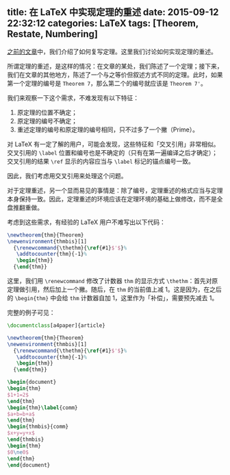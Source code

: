 title: 在 LaTeX 中实现定理的重述
date: 2015-09-12 22:32:12
categories: LaTeX
tags: [Theorem, Restate, Numbering]
---

[之前的文章](/2013/12/04/LaTeX-Recalling-a-theorem/)中，我们介绍了如何复写定理。这里我们讨论如何实现定理的重述。

所谓定理的重述，是这样的情况：在文章的某处，我们陈述了一个定理；接下来，我们在文章的其他地方，陈述了一个与之等价但叙述方式不同的定理。此时，如果第一个定理的编号是 `Theorem 7`，那么第二个的编号就应该是 `Theorem 7'`。

<!-- more -->

我们来观察一下这个需求，不难发现有以下特征：

1. 原定理的位置不确定；
2. 原定理的编号不确定；
3. 重述定理的编号和原定理的编号相同，只不过多了一个撇（Prime）。

对 LaTeX 有一定了解的用户，可能会发现，这些特征和「交叉引用」非常相似。交叉引用的 `\label` 位置和编号也是不确定的（只有在第一遍编译之后才确定）；交叉引用的结果 `\ref` 显示的内容应当与 `\label` 标记的锚点编号一致。

因此，我们考虑用交叉引用来处理这个问题。

对于定理重述，另一个显而易见的事情是：除了编号，定理重述的格式应当与定理本身保持一致。因此，定理重述的环境应该在定理环境的基础上做修改，而不是全盘推翻重做。

考虑到这些需求，有经验的 LaTeX 用户不难写出以下代码：

```tex
\newtheorem{thm}{Theorem}
\newenvironment{thmbis}[1]
  {\renewcommand{\thethm}{\ref{#1}$'$}%
   \addtocounter{thm}{-1}%
   \begin{thm}}
  {\end{thm}}
```

这里，我们用 `\renewcommand` 修改了计数器 `thm` 的显示方式 `\thethm`：首先对原定理做引用，然后加上一个撇。随后，在 `thm` 的当前值上减 1。这是因为，在之后的 `\begin{thm}` 中会给 `thm` 计数器自加 1，这里作为「补偿」，需要预先减去 1。

完整的例子可见：

```tex
\documentclass[a4paper]{article}

\newtheorem{thm}{Theorem}
\newenvironment{thmbis}[1]
  {\renewcommand{\thethm}{\ref{#1}$'$}%
   \addtocounter{thm}{-1}%
   \begin{thm}}
  {\end{thm}}

\begin{document}
\begin{thm}
$1+1=2$
\end{thm}
\begin{thm}\label{comm}
$a+b=b+a$
\end{thm}
\begin{thmbis}{comm}
$x+y=y+x$
\end{thmbis}
\begin{thm}
$0\ne0$
\end{thm}
\end{document}
```
